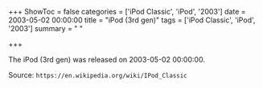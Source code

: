 +++
ShowToc = false
categories = ['iPod Classic', 'iPod', '2003']
date = 2003-05-02 00:00:00
title = "iPod (3rd gen)"
tags = ['iPod Classic', 'iPod', '2003']
summary = " "

+++

The iPod (3rd gen) was released on 2003-05-02 00:00:00.

Source: `https://en.wikipedia.org/wiki/IPod_Classic`


